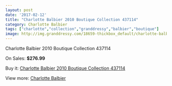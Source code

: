```yaml
---
layout: post
date: '2017-02-12'
title: "Charlotte Balbier 2010 Boutique Collection 437114"
category: Charlotte Balbier
tags: ["charlotte","collection","granddressy","balbier","boutique"]
image: http://img.granddressy.com/18659-thickbox_default/charlotte-balbier-2010-boutique-collection-437114.jpg
---
```

Charlotte Balbier 2010 Boutique Collection 437114

On Sales: **$276.99**
<a href="https://www.granddressy.com/en/charlotte-balbier/17642-charlotte-balbier-2010-boutique-collection-437114.html"><amp-img layout="responsive" width="600" height="600" src="//img.granddressy.com/18659-thickbox_default/charlotte-balbier-2010-boutique-collection-437114.jpg" alt="Charlotte Balbier 2010 Boutique Collection 437114 0" /></a>

Buy it: [Charlotte Balbier 2010 Boutique Collection 437114](https://www.granddressy.com/en/charlotte-balbier/17642-charlotte-balbier-2010-boutique-collection-437114.html "Charlotte Balbier 2010 Boutique Collection 437114")

View more: [Charlotte Balbier](https://www.granddressy.com/en/21-charlotte-balbier "Charlotte Balbier")